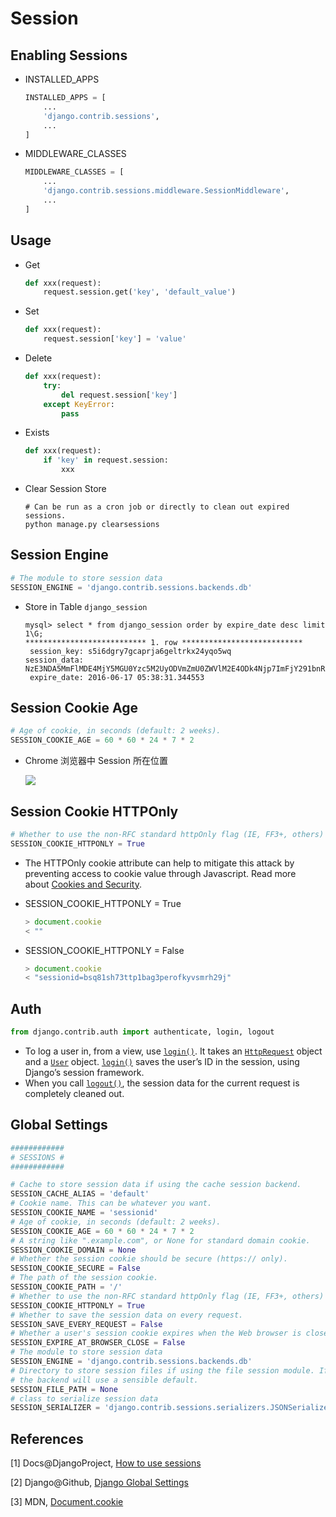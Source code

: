 # Session

## Enabling Sessions

* INSTALLED_APPS

  ```python
  INSTALLED_APPS = [
      ...
      'django.contrib.sessions',
      ...
  ]
  ```

* MIDDLEWARE_CLASSES

  ```python
  MIDDLEWARE_CLASSES = [
      ...
      'django.contrib.sessions.middleware.SessionMiddleware',
      ...
  ]
  ```

## Usage

* Get

  ```python
  def xxx(request):
      request.session.get('key', 'default_value')
  ```

* Set

  ```python
  def xxx(request):
      request.session['key'] = 'value'
  ```

* Delete

  ```python
  def xxx(request):
      try:
          del request.session['key']
      except KeyError:
          pass
  ```

* Exists

  ```python
  def xxx(request):
      if 'key' in request.session:
          xxx
  ```

* Clear Session Store

  ```shell
  # Can be run as a cron job or directly to clean out expired sessions.
  python manage.py clearsessions
  ```

## Session Engine

```python
# The module to store session data
SESSION_ENGINE = 'django.contrib.sessions.backends.db'
```

* Store in Table ``django_session``

  ```mysql
  mysql> select * from django_session order by expire_date desc limit 1\G;
  *************************** 1. row ***************************
   session_key: s5i6dgry7gcaprja6geltrkx24yqo5wq
  session_data: NzE3NDA5MmFlMDE4MjY5MGU0Yzc5M2UyODVmZmU0ZWVlM2E4ODk4Njp7ImFjY291bnRfaWQiOiJ2RmVmV1JyZVFINUZTellkUm1Rc21nIn0=
   expire_date: 2016-06-17 05:38:31.344553
  ```

## Session Cookie Age

```python
# Age of cookie, in seconds (default: 2 weeks).
SESSION_COOKIE_AGE = 60 * 60 * 24 * 7 * 2
```

* Chrome 浏览器中 Session 所在位置

  ![](http://ww1.sinaimg.cn/large/c05783a7gw1f4j2336b5dj21i80deq6r.jpg)

## Session Cookie HTTPOnly

```python
# Whether to use the non-RFC standard httpOnly flag (IE, FF3+, others)
SESSION_COOKIE_HTTPONLY = True
```

* The HTTPOnly cookie attribute can help to mitigate this attack by preventing access to cookie value through Javascript. Read more about [Cookies and Security](http://www.nczonline.net/blog/2009/05/12/cookies-and-security/).

* SESSION_COOKIE_HTTPONLY = True

  ```javascript
  > document.cookie
  < ""
  ```

* SESSION_COOKIE_HTTPONLY = False

  ```javascript
  > document.cookie
  < "sessionid=bsq81sh73ttp1bag3perofkyvsmrh29j"
  ```

## Auth

```python
from django.contrib.auth import authenticate, login, logout
```

* To log a user in, from a view, use [`login()`](https://docs.djangoproject.com/en/1.9/topics/auth/default/#django.contrib.auth.login). It takes an [`HttpRequest`](https://docs.djangoproject.com/en/1.9/ref/request-response/#django.http.HttpRequest) object and a [`User`](https://docs.djangoproject.com/en/1.9/ref/contrib/auth/#django.contrib.auth.models.User) object. [`login()`](https://docs.djangoproject.com/en/1.9/topics/auth/default/#django.contrib.auth.login) saves the user’s ID in the session, using Django’s session framework.
* When you call [`logout()`](https://docs.djangoproject.com/en/1.9/topics/auth/default/#django.contrib.auth.logout), the session data for the current request is completely cleaned out. 

## Global Settings

```python
############
# SESSIONS #
############

# Cache to store session data if using the cache session backend.
SESSION_CACHE_ALIAS = 'default'
# Cookie name. This can be whatever you want.
SESSION_COOKIE_NAME = 'sessionid'
# Age of cookie, in seconds (default: 2 weeks).
SESSION_COOKIE_AGE = 60 * 60 * 24 * 7 * 2
# A string like ".example.com", or None for standard domain cookie.
SESSION_COOKIE_DOMAIN = None
# Whether the session cookie should be secure (https:// only).
SESSION_COOKIE_SECURE = False
# The path of the session cookie.
SESSION_COOKIE_PATH = '/'
# Whether to use the non-RFC standard httpOnly flag (IE, FF3+, others)
SESSION_COOKIE_HTTPONLY = True
# Whether to save the session data on every request.
SESSION_SAVE_EVERY_REQUEST = False
# Whether a user's session cookie expires when the Web browser is closed.
SESSION_EXPIRE_AT_BROWSER_CLOSE = False
# The module to store session data
SESSION_ENGINE = 'django.contrib.sessions.backends.db'
# Directory to store session files if using the file session module. If None,
# the backend will use a sensible default.
SESSION_FILE_PATH = None
# class to serialize session data
SESSION_SERIALIZER = 'django.contrib.sessions.serializers.JSONSerializer'
```

## References

[1] Docs@DjangoProject, [How to use sessions](https://docs.djangoproject.com/en/dev/topics/http/sessions/)

[2] Django@Github, [Django Global Settings](https://github.com/django/django/blob/354acd04af524ad82002b903df1189581c51cabe/django/conf/global_settings.py#L446)

[3] MDN, [Document.cookie](https://developer.mozilla.org/en-US/docs/Web/API/Document/cookie)